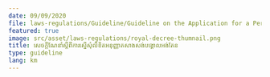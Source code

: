 ```yaml
---
date: 09/09/2020
file: laws-regulations/Guideline/Guideline on the Application for a Permit to Build Cell Tower.pdf
featured: true
image: src/asset/laws-regulations/royal-decree-thumnail.png
title: សេចក្តីណែនាំស្តីពីការស្នើសុំលិខិតអនុញ្ញាតសាងសង់បង្គោលអង់តែន
type: guideline
lang: km
---
```

